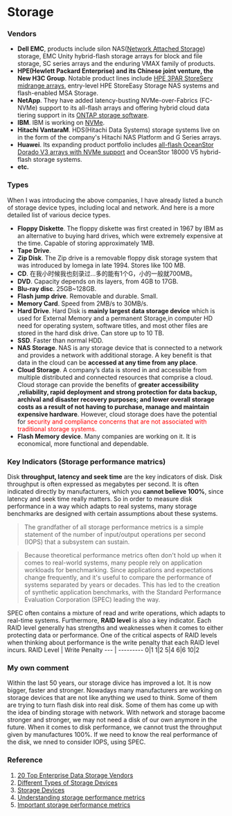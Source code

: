 # Storage
### Vendors
- <b>Dell EMC</b>, products include silon NAS([Network Attached Storage](https://zh.wikipedia.org/zh/%E7%B6%B2%E8%B7%AF%E9%99%84%E5%8A%A0%E5%84%B2%E5%AD%98)) storage, EMC Unity hybrid-flash storage arrays for block and file storage, SC series arrays and the enduring VMAX family of products.
- <b>HPE(Hewlett Packard Enterprise) and its Chinese joint venture, the New H3C Group</b>. Notable product lines include [HPE 3PAR StoreServ midrange arrays](https://www.kelsercorp.com/blog/what-is-hpe-3par-storeserv-storage), entry-level HPE StoreEasy Storage NAS systems and flash-enabled MSA Storage.
- <b>NetApp</b>. They have added latency-busting NVMe-over-Fabrics (FC-NVMe) support to its all-flash arrays and offering hybrid cloud data tiering support in its [ONTAP storage software](https://en.wikipedia.org/wiki/ONTAP).
- <b>IBM</b>. IBM is working on [NVMe](https://www.enterprisestorageforum.com/storage-technology/ibm-storage-banks-on-nvme.html).
- <b>Hitachi VantaraM</b>. HDS(Hitachi Data Systems) storage systems live on in the form of the company's Hitachi NAS Platform and G Series arrays.
- <b>Huawei</b>. Its expanding product portfolio includes [all-flash OceanStor Dorado V3 arrays with NVMe support](https://e.huawei.com/en/products/cloud-computing-dc/storage/unified-storage/dorado-v3) and OceanStor 18000 V5 hybrid-flash storage systems.
- <b>etc.</b>
### Types
When I was introducing the above companies, I have already listed a bunch of storage device types, including local and network. And here is a more detailed list of various decice types.
- <b>Floppy Diskette</b>. The floppy diskette was first created in 1967 by IBM as an alternative to buying hard drives, which were extremely expensive at the time. Capable of storing approximately 1MB.
- <b>Tape Drive</b>. 
- <b>Zip Disk</b>. The Zip drive is a removable floppy disk storage system that was introduced by Iomega in late 1994. Stores like 100 MB.
- <b>CD</b>. 在我小时候我也刻录过...多的能有1个G，小的一般就700MB。
- <b>DVD</b>. Capacity depends on its layers, from 4GB to 17GB.
- <b>Blu-ray disc</b>. 25GB~128GB.
- <b>Flash jump drive</b>. Removable and durable. Small.
- <b>Memory Card</b>. Speed from 2MB/s to 30MB/s.
- <b>Hard Drive</b>. Hard Disk is <b>mainly largest data storage device</b> which is used for External Memory and a permanent Storage,in computer HD need for  operating system, software titles, and most other files are stored in the hard disk drive. Can store up to 10 TB.
- <b>SSD</b>. Faster than normal HDD.
- <b>NAS Storage</b>. NAS is any storage device that is connected to a network and provides a network with additional storage. A key benefit is that data in the cloud can be <b>accessed at any time from any place</b>.
- <b>Cloud Storage</b>. A company’s data is stored in and accessible from multiple distributed and connected resources that comprise a cloud. Cloud storage can provide the benefits of <b>greater accessibility ,reliability, rapid deployment and strong protection for data backup, archival and disaster recovery purposes; and lower overall storage costs as a result of not having to purchase, manage and maintain expensive hardware</b>. However, cloud storage does have the potential for <font color="red">security and compliance concerns that are not associated with traditional storage systems. </font>
- <b>Flash Memory device</b>. Many companies are working on it. It is economical, more functional and dependable.
### Key Indicators (Storage performance matrics)
Disk <b>throughput, latency and seek time</b> are the key indicators of disk. Disk throughput is often expressed as megabytes per second. It is often indicated directly by manufacturers, which you <b>cannot believe 100%</b>, since latency and seek time really matters.
So in order to measure disk performance in a way which adapts to real systems, many storage benchmarks are designed with certain assumptions about these systems. 
> The grandfather of all storage performance metrics is a simple statement of the number of input/output operations per second (IOPS) that a subsystem can sustain.

> Because theoretical performance metrics often don't hold up when it comes to real-world systems, many people rely on application workloads for benchmarking. Since applications and expectations change frequently, and it's useful to compare the performance of systems separated by years or decades. This has led to the creation of synthetic application benchmarks, with the Standard Performance Evaluation Corporation (SPEC) leading the way.

SPEC often contains a mixture of read and write operations, which adapts to real-time systems.
Furthermore, <b>RAID level</b> is also a key indicator.  Each RAID level generally has strengths and weaknesses when it comes to either protecting data or performance. One of the critical aspects of RAID levels when thinking about performance is the write penalty that each RAID level incurs. 
RAID Level | Write Penalty
---        | ---------
0|1
1|2
5|4
6|6
10|2
### My own comment
Within the last 50 years, our storage divice has improved a lot. It is now bigger, faster and stronger. Nowadays many manufacturers are working on storage devices that are not like anything we used to think. Some of them are trying to turn flash disk into real disk. Some of them has come up with the idea of binding storage with network. With network and storage bacome stronger and stronger, we may not need a disk of our own anymore in the future. 
When it comes to disk performance, we cannot trust the throughput given by manufactures 100%. If we need to know the real performance of the disk, we nned to consider IOPS, using SPEC.
### Reference
1. [20 Top Enterprise Data Storage Vendors](https://www.enterprisestorageforum.com/products/20-top-enterprise-data-storage-vendors.html)
2. [Different Types of Storage Devices
](https://www.ahirlabs.com/2019/02/01/different-types-of-storage-devices/)
3. [Storage Devices](https://teachcomputerscience.com/storage-devices/)
4. [Understanding storage performance metrics
](https://searchstorage.techtarget.com/tip/Understanding-storage-performance-metrics)
5. [Important storage performance metrics](https://www.vembu.com/blog/important-storage-performance-metrics/)